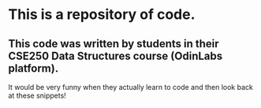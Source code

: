 # This is a repository of code.

## This code was written by students in their CSE250 Data Structures course (OdinLabs platform).

It would be very funny when they actually learn to code and then look back at these snippets!